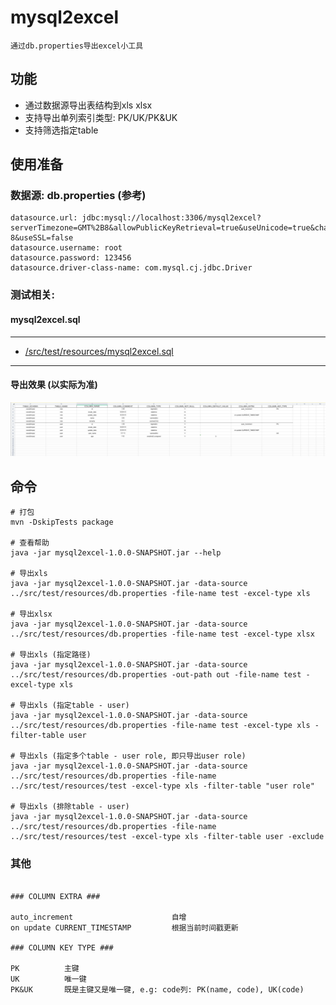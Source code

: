 # mysql2excel

    通过db.properties导出excel小工具
    
## 功能

+ 通过数据源导出表结构到xls xlsx
+ 支持导出单列索引类型: PK/UK/PK&UK
+ 支持筛选指定table
    

## 使用准备

### 数据源:  db.properties (参考)
    datasource.url: jdbc:mysql://localhost:3306/mysql2excel?serverTimezone=GMT%2B8&allowPublicKeyRetrieval=true&useUnicode=true&characterEncoding=UTF-8&useSSL=false
    datasource.username: root
    datasource.password: 123456
    datasource.driver-class-name: com.mysql.cj.jdbc.Driver
      
### 测试相关:

#### mysql2excel.sql

---
   + [/src/test/resources/mysql2excel.sql](src/test/resources/mysql2excel.sql)
---

#### 导出效果 (以实际为准)

![effect](src/test/resources/effect.png)

## 命令

```
# 打包
mvn -DskipTests package

# 查看帮助
java -jar mysql2excel-1.0.0-SNAPSHOT.jar --help

# 导出xls
java -jar mysql2excel-1.0.0-SNAPSHOT.jar -data-source ../src/test/resources/db.properties -file-name test -excel-type xls

# 导出xlsx
java -jar mysql2excel-1.0.0-SNAPSHOT.jar -data-source ../src/test/resources/db.properties -file-name test -excel-type xlsx

# 导出xls (指定路径)
java -jar mysql2excel-1.0.0-SNAPSHOT.jar -data-source ../src/test/resources/db.properties -out-path out -file-name test -excel-type xls 

# 导出xls (指定table - user) 
java -jar mysql2excel-1.0.0-SNAPSHOT.jar -data-source ../src/test/resources/db.properties -file-name test -excel-type xls -filter-table user 

# 导出xls (指定多个table - user role, 即只导出user role) 
java -jar mysql2excel-1.0.0-SNAPSHOT.jar -data-source ../src/test/resources/db.properties -file-name ../src/test/resources/test -excel-type xls -filter-table "user role" 

# 导出xls (排除table - user) 
java -jar mysql2excel-1.0.0-SNAPSHOT.jar -data-source ../src/test/resources/db.properties -file-name ../src/test/resources/test -excel-type xls -filter-table user -exclude 
```


### 其他

```

### COLUMN EXTRA ###

auto_increment                      自增
on update CURRENT_TIMESTAMP         根据当前时间戳更新

### COLUMN KEY TYPE ###

PK          主键
UK          唯一键
PK&UK       既是主键又是唯一键, e.g: code列: PK(name, code), UK(code)
```

